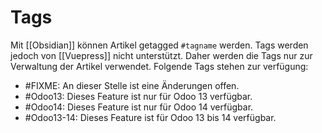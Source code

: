 # Tags
Mit [[Obsidian]] können Artikel getagged `#tagname` werden. Tags werden jedoch von [[Vuepress]] nicht unterstützt. Daher werden die Tags nur zur Verwaltung der Artikel verwendet. Folgende Tags stehen zur verfügung:

* #FIXME: An dieser Stelle ist eine Änderungen offen.
* #Odoo13: Dieses Feature ist nur für Odoo 13 verfügbar.
* #Odoo14: Dieses Feature ist nur für Odoo 14 verfügbar.
* #Odoo13-14: Dieses Feature ist für Odoo 13 bis 14 verfügbar.